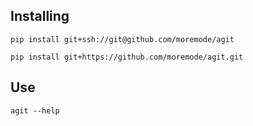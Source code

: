 ## Installing

```
pip install git+ssh://git@github.com/moremode/agit
```

```
pip install git+https://github.com/moremode/agit.git
```

## Use

```
agit --help
```